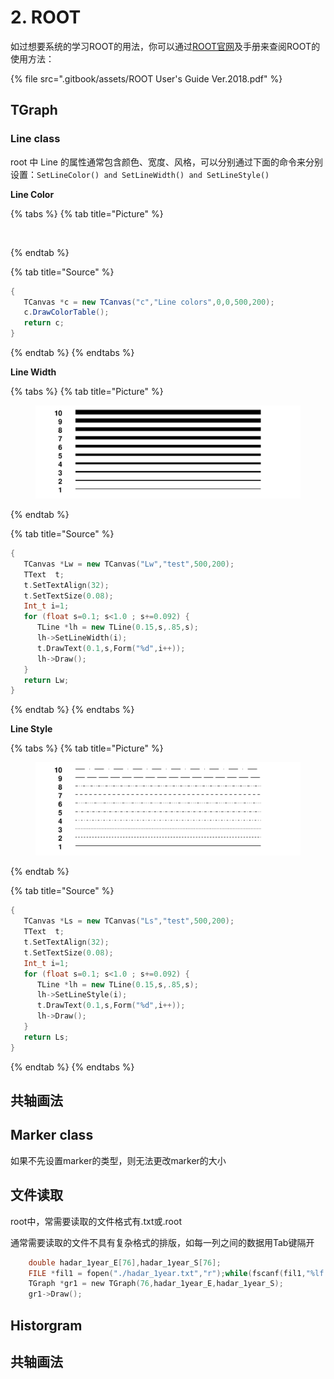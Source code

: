 # 2. ROOT

如过想要系统的学习ROOT的用法，你可以通过[ROOT官网](https://root.cern.ch)及手册来查阅ROOT的使用方法：

{% file src=".gitbook/assets/ROOT User's Guide Ver.2018.pdf" %}

## TGraph

### Line class

root 中 Line 的属性通常包含颜色、宽度、风格，可以分别通过下面的命令来分别设置：`SetLineColor() and SetLineWidth() and SetLineStyle()`

**Line Color**

{% tabs %}
{% tab title="Picture" %}
<figure><img src="https://root.cern/root/html526/MACRO_TAttLine_1_c.gif" alt="" width="563"><figcaption></figcaption></figure>
{% endtab %}

{% tab title="Source" %}
```csharp
{
   TCanvas *c = new TCanvas("c","Line colors",0,0,500,200);
   c.DrawColorTable();
   return c;
}
```
{% endtab %}
{% endtabs %}

**Line Width**

{% tabs %}
{% tab title="Picture" %}
<figure><img src=".gitbook/assets/unnamed.svg" alt=""><figcaption></figcaption></figure>
{% endtab %}

{% tab title="Source" %}
```cpp
{
   TCanvas *Lw = new TCanvas("Lw","test",500,200);
   TText  t;
   t.SetTextAlign(32);
   t.SetTextSize(0.08);
   Int_t i=1;
   for (float s=0.1; s<1.0 ; s+=0.092) {
      TLine *lh = new TLine(0.15,s,.85,s);
      lh->SetLineWidth(i);
      t.DrawText(0.1,s,Form("%d",i++));
      lh->Draw();
   }
   return Lw;
}
```
{% endtab %}
{% endtabs %}

**Line Style**

{% tabs %}
{% tab title="Picture" %}
<figure><img src=".gitbook/assets/unnamed (1).svg" alt=""><figcaption></figcaption></figure>
{% endtab %}

{% tab title="Source" %}
```cpp
{
   TCanvas *Ls = new TCanvas("Ls","test",500,200);
   TText  t;
   t.SetTextAlign(32);
   t.SetTextSize(0.08);
   Int_t i=1;
   for (float s=0.1; s<1.0 ; s+=0.092) {
      TLine *lh = new TLine(0.15,s,.85,s);
      lh->SetLineStyle(i);
      t.DrawText(0.1,s,Form("%d",i++));
      lh->Draw();
   }
   return Ls;
}
```
{% endtab %}
{% endtabs %}



## 共轴画法





## Marker class



如果不先设置marker的类型，则无法更改marker的大小



## 文件读取

root中，常需要读取的文件格式有.txt或.root

通常需要读取的文件不具有复杂格式的排版，如每一列之间的数据用Tab键隔开

```c
    double hadar_1year_E[76],hadar_1year_S[76];
    FILE *fil1 = fopen("./hadar_1year.txt","r");while(fscanf(fil1,"%lf  %lf ",&hadar_1year_E[m],&hadar_1year_S[m])!=EOF)   { m++;}  m=0; fclose(fil1);
    TGraph *gr1 = new TGraph(76,hadar_1year_E,hadar_1year_S);
    gr1->Draw();
```

## Historgram



## 共轴画法



##
